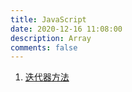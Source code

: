 ```yaml
---
title: JavaScript
date: 2020-12-16 11:08:00
description: Array
comments: false
---
```


1. [迭代器方法](/post/56796ee0/)
